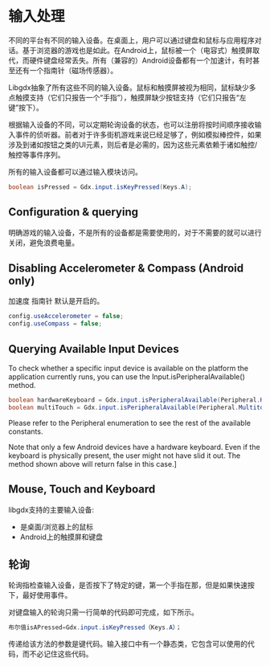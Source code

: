 # 输入处理

不同的平台有不同的输入设备。在桌面上，用户可以通过键盘和鼠标与应用程序对话。基于浏览器的游戏也是如此。在Android上，鼠标被一个（电容式）触摸屏取代，而硬件键盘经常丢失。所有（兼容的）Android设备都有一个加速计，有时甚至还有一个指南针（磁场传感器）。

Libgdx抽象了所有这些不同的输入设备。鼠标和触摸屏被视为相同，鼠标缺少多点触摸支持（它们只报告一个“手指”），触摸屏缺少按钮支持（它们只报告“左键”按下）。

根据输入设备的不同，可以定期轮询设备的状态，也可以注册将按时间顺序接收输入事件的侦听器。前者对于许多街机游戏来说已经足够了，例如模拟棒控件，如果涉及到诸如按钮之类的UI元素，则后者是必需的，因为这些元素依赖于诸如触控/触控等事件序列。

所有的输入设备都可以通过输入模块访问。

```java
boolean isPressed = Gdx.input.isKeyPressed(Keys.A);
```

## Configuration & querying

明确游戏的输入设备，不是所有的设备都是需要使用的，对于不需要的就可以进行关闭，避免浪费电量。

## Disabling Accelerometer & Compass (Android only)

加速度  指南针 默认是开启的。

```java
config.useAccelerometer = false;
config.useCompass = false;
```

## Querying Available Input Devices

To check whether a specific input device is available on the platform the application currently runs, you can use the Input.isPeripheralAvailable() method.

```java
boolean hardwareKeyboard = Gdx.input.isPeripheralAvailable(Peripheral.HardwareKeyboard);
boolean multiTouch = Gdx.input.isPeripheralAvailable(Peripheral.MultitouchScreen);
```
Please refer to the Peripheral enumeration to see the rest of the available constants.

Note that only a few Android devices have a hardware keyboard. Even if the keyboard is physically present, the user might not have slid it out. The method shown above will return false in this case.]


## Mouse, Touch and Keyboard

libgdx支持的主要输入设备:

- 是桌面/浏览器上的鼠标
- Android上的触摸屏和键盘

## 轮询

轮询指检查输入设备，是否按下了特定的键，第一个手指在那，但是如果快速按下，最好使用事件。

对键盘输入的轮询只需一行简单的代码即可完成，如下所示。

```java
布尔值isAPressed=Gdx.input.isKeyPressed（Keys.A）；
```

传递给该方法的参数是键代码。输入接口中有一个静态类，它包含可以使用的代码，而不必记住这些代码。